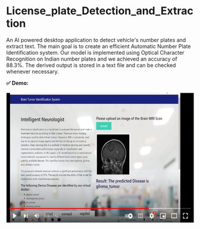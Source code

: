 # License_plate_Detection_and_Extraction
An AI powered desktop application to detect vehicle's number plates and extract text. 
The main goal is to create an efficient Automatic Number Plate Identification system. Our model is implemented using Optical Character Recognition on Indian number plates and we achieved an accuracy of 88.3%. The derived output is stored in a text file and can be checked whenever necessary.

<b>✅ Demo:</b><br><br>
<a href="https://www.youtube.com/watch?v=TkR3-tN4wdY"><img src="https://github.com/snehitvaddi/BrainTumorClassification/blob/main/Application%20SS.jpg" width="600" height="350"></a>
